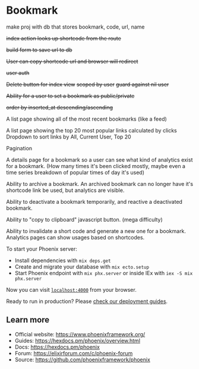 # Bookmark

make proj with db that stores bookmark, code, url, name

~~index action looks up shortcode from the route~~

~~build form to save url to db~~

~~User can copy shortcode url and browser will redirect~~

~~user auth~~

~~Delete button for index view~~
  ~~scoped by user~~
  ~~guard against nil user~~

~~Ability for a user to set a bookmark as public/private~~

~~order by inserted_at descending/ascending~~

A list page showing all of the most recent bookmarks (like a feed)

A list page showing the top 20 most popular links calculated by clicks
  Dropdown to sort links by All, Current User, Top 20

Pagination

A details page for a bookmark so a user can see what kind of analytics exist for a bookmark. (How many times it's been clicked mostly, maybe even a time series breakdown of popular times of day it's used)

Ability to archive a bookmark. An archived bookmark can no longer have it's shortcode link be used, but analytics are visible.

Ability to deactivate a bookmark temporarily, and reactive a deactivated bookmark.

Ability to "copy to clipboard" javascript button. (mega difficulty)

Ability to invalidate a short code and generate a new one for a bookmark. Analytics pages can show usages based on shortcodes.


To start your Phoenix server:

  * Install dependencies with `mix deps.get`
  * Create and migrate your database with `mix ecto.setup`
  * Start Phoenix endpoint with `mix phx.server` or inside IEx with `iex -S mix phx.server`

Now you can visit [`localhost:4000`](http://localhost:4000) from your browser.

Ready to run in production? Please [check our deployment guides](https://hexdocs.pm/phoenix/deployment.html).

## Learn more

  * Official website: https://www.phoenixframework.org/
  * Guides: https://hexdocs.pm/phoenix/overview.html
  * Docs: https://hexdocs.pm/phoenix
  * Forum: https://elixirforum.com/c/phoenix-forum
  * Source: https://github.com/phoenixframework/phoenix
